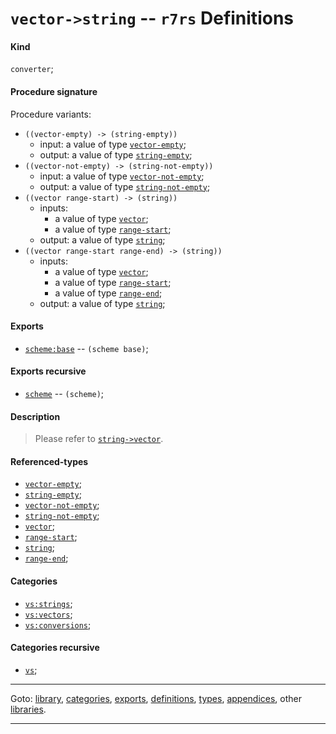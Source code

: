 

<a id='definition__r7rs__vector-_3e_string'></a>

# `vector->string` -- `r7rs` Definitions


<a id='definition__r7rs__vector-_3e_string__kind'></a>

#### Kind

`converter`;


<a id='definition__r7rs__vector-_3e_string__procedure-signature'></a>

#### Procedure signature

Procedure variants:
 * `((vector-empty) -> (string-empty))`
   * input: a value of type [`vector-empty`](../../r7rs/types/vector-empty.md#type__r7rs__vector-empty);
   * output: a value of type [`string-empty`](../../r7rs/types/string-empty.md#type__r7rs__string-empty);
 * `((vector-not-empty) -> (string-not-empty))`
   * input: a value of type [`vector-not-empty`](../../r7rs/types/vector-not-empty.md#type__r7rs__vector-not-empty);
   * output: a value of type [`string-not-empty`](../../r7rs/types/string-not-empty.md#type__r7rs__string-not-empty);
 * `((vector range-start) -> (string))`
   * inputs:
     * a value of type [`vector`](../../r7rs/types/vector.md#type__r7rs__vector);
     * a value of type [`range-start`](../../r7rs/types/range-start.md#type__r7rs__range-start);
   * output: a value of type [`string`](../../r7rs/types/string.md#type__r7rs__string);
 * `((vector range-start range-end) -> (string))`
   * inputs:
     * a value of type [`vector`](../../r7rs/types/vector.md#type__r7rs__vector);
     * a value of type [`range-start`](../../r7rs/types/range-start.md#type__r7rs__range-start);
     * a value of type [`range-end`](../../r7rs/types/range-end.md#type__r7rs__range-end);
   * output: a value of type [`string`](../../r7rs/types/string.md#type__r7rs__string);


<a id='definition__r7rs__vector-_3e_string__exports'></a>

#### Exports

 * [`scheme:base`](../../r7rs/exports/scheme_3a_base.md#export__r7rs__scheme_3a_base) -- `(scheme base)`;


<a id='definition__r7rs__vector-_3e_string__exports-recursive'></a>

#### Exports recursive

 * [`scheme`](../../r7rs/exports/scheme.md#export__r7rs__scheme) -- `(scheme)`;


<a id='definition__r7rs__vector-_3e_string__description'></a>

#### Description

> Please refer to [`string->vector`](../../r7rs/definitions/string-_3e_vector.md#definition__r7rs__string-_3e_vector).


<a id='definition__r7rs__vector-_3e_string__referenced-types'></a>

#### Referenced-types

 * [`vector-empty`](../../r7rs/types/vector-empty.md#type__r7rs__vector-empty);
 * [`string-empty`](../../r7rs/types/string-empty.md#type__r7rs__string-empty);
 * [`vector-not-empty`](../../r7rs/types/vector-not-empty.md#type__r7rs__vector-not-empty);
 * [`string-not-empty`](../../r7rs/types/string-not-empty.md#type__r7rs__string-not-empty);
 * [`vector`](../../r7rs/types/vector.md#type__r7rs__vector);
 * [`range-start`](../../r7rs/types/range-start.md#type__r7rs__range-start);
 * [`string`](../../r7rs/types/string.md#type__r7rs__string);
 * [`range-end`](../../r7rs/types/range-end.md#type__r7rs__range-end);


<a id='definition__r7rs__vector-_3e_string__categories'></a>

#### Categories

 * [`vs:strings`](../../r7rs/categories/vs_3a_strings.md#category__r7rs__vs_3a_strings);
 * [`vs:vectors`](../../r7rs/categories/vs_3a_vectors.md#category__r7rs__vs_3a_vectors);
 * [`vs:conversions`](../../r7rs/categories/vs_3a_conversions.md#category__r7rs__vs_3a_conversions);


<a id='definition__r7rs__vector-_3e_string__categories-recursive'></a>

#### Categories recursive

 * [`vs`](../../r7rs/categories/vs.md#category__r7rs__vs);

----

Goto: [library](../../r7rs/_index.md#library__r7rs), [categories](../../r7rs/categories/_index.md#toc__r7rs__categories), [exports](../../r7rs/exports/_index.md#toc__r7rs__exports), [definitions](../../r7rs/definitions/_index.md#toc__r7rs__definitions), [types](../../r7rs/types/_index.md#toc__r7rs__types), [appendices](../../r7rs/appendices/_index.md#toc__r7rs__appendices), other [libraries](../../_libraries.md#toc__libraries).

----

